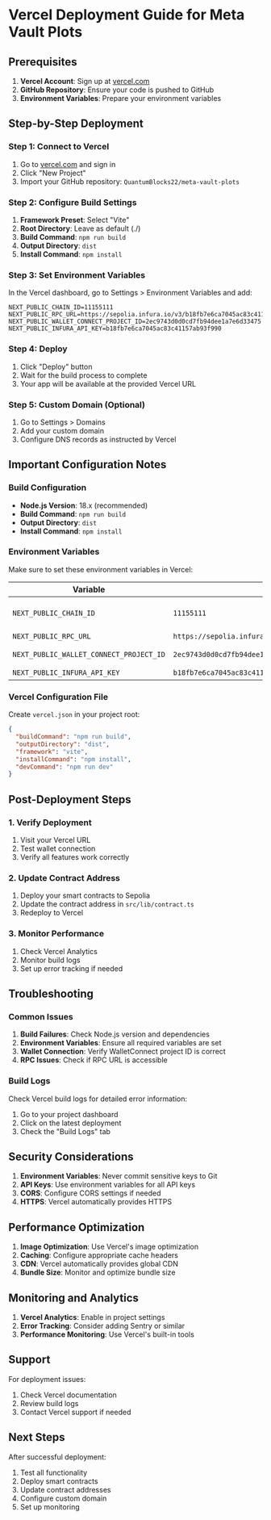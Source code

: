 # Vercel Deployment Guide for Meta Vault Plots

## Prerequisites

1. **Vercel Account**: Sign up at [vercel.com](https://vercel.com)
2. **GitHub Repository**: Ensure your code is pushed to GitHub
3. **Environment Variables**: Prepare your environment variables

## Step-by-Step Deployment

### Step 1: Connect to Vercel

1. Go to [vercel.com](https://vercel.com) and sign in
2. Click "New Project"
3. Import your GitHub repository: `QuantumBlocks22/meta-vault-plots`

### Step 2: Configure Build Settings

1. **Framework Preset**: Select "Vite"
2. **Root Directory**: Leave as default (./)
3. **Build Command**: `npm run build`
4. **Output Directory**: `dist`
5. **Install Command**: `npm install`

### Step 3: Set Environment Variables

In the Vercel dashboard, go to Settings > Environment Variables and add:

```
NEXT_PUBLIC_CHAIN_ID=11155111
NEXT_PUBLIC_RPC_URL=https://sepolia.infura.io/v3/b18fb7e6ca7045ac83c41157ab93f990
NEXT_PUBLIC_WALLET_CONNECT_PROJECT_ID=2ec9743d0d0cd7fb94dee1a7e6d33475
NEXT_PUBLIC_INFURA_API_KEY=b18fb7e6ca7045ac83c41157ab93f990
```

### Step 4: Deploy

1. Click "Deploy" button
2. Wait for the build process to complete
3. Your app will be available at the provided Vercel URL

### Step 5: Custom Domain (Optional)

1. Go to Settings > Domains
2. Add your custom domain
3. Configure DNS records as instructed by Vercel

## Important Configuration Notes

### Build Configuration

- **Node.js Version**: 18.x (recommended)
- **Build Command**: `npm run build`
- **Output Directory**: `dist`
- **Install Command**: `npm install`

### Environment Variables

Make sure to set these environment variables in Vercel:

| Variable | Value | Description |
|----------|-------|-------------|
| `NEXT_PUBLIC_CHAIN_ID` | `11155111` | Sepolia testnet chain ID |
| `NEXT_PUBLIC_RPC_URL` | `https://sepolia.infura.io/v3/b18fb7e6ca7045ac83c41157ab93f990` | RPC endpoint |
| `NEXT_PUBLIC_WALLET_CONNECT_PROJECT_ID` | `2ec9743d0d0cd7fb94dee1a7e6d33475` | WalletConnect project ID |
| `NEXT_PUBLIC_INFURA_API_KEY` | `b18fb7e6ca7045ac83c41157ab93f990` | Infura API key |

### Vercel Configuration File

Create `vercel.json` in your project root:

```json
{
  "buildCommand": "npm run build",
  "outputDirectory": "dist",
  "framework": "vite",
  "installCommand": "npm install",
  "devCommand": "npm run dev"
}
```

## Post-Deployment Steps

### 1. Verify Deployment

1. Visit your Vercel URL
2. Test wallet connection
3. Verify all features work correctly

### 2. Update Contract Address

1. Deploy your smart contracts to Sepolia
2. Update the contract address in `src/lib/contract.ts`
3. Redeploy to Vercel

### 3. Monitor Performance

1. Check Vercel Analytics
2. Monitor build logs
3. Set up error tracking if needed

## Troubleshooting

### Common Issues

1. **Build Failures**: Check Node.js version and dependencies
2. **Environment Variables**: Ensure all required variables are set
3. **Wallet Connection**: Verify WalletConnect project ID is correct
4. **RPC Issues**: Check if RPC URL is accessible

### Build Logs

Check Vercel build logs for detailed error information:
1. Go to your project dashboard
2. Click on the latest deployment
3. Check the "Build Logs" tab

## Security Considerations

1. **Environment Variables**: Never commit sensitive keys to Git
2. **API Keys**: Use environment variables for all API keys
3. **CORS**: Configure CORS settings if needed
4. **HTTPS**: Vercel automatically provides HTTPS

## Performance Optimization

1. **Image Optimization**: Use Vercel's image optimization
2. **Caching**: Configure appropriate cache headers
3. **CDN**: Vercel automatically provides global CDN
4. **Bundle Size**: Monitor and optimize bundle size

## Monitoring and Analytics

1. **Vercel Analytics**: Enable in project settings
2. **Error Tracking**: Consider adding Sentry or similar
3. **Performance Monitoring**: Use Vercel's built-in tools

## Support

For deployment issues:
1. Check Vercel documentation
2. Review build logs
3. Contact Vercel support if needed

## Next Steps

After successful deployment:
1. Test all functionality
2. Deploy smart contracts
3. Update contract addresses
4. Configure custom domain
5. Set up monitoring

